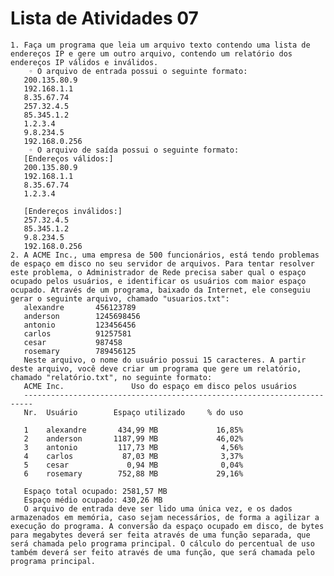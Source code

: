 # Lista de Atividades 07

    1. Faça um programa que leia um arquivo texto contendo uma lista de endereços IP e gere um outro arquivo, contendo um relatório dos endereços IP válidos e inválidos.
        ◦ O arquivo de entrada possui o seguinte formato:
       200.135.80.9
       192.168.1.1
       8.35.67.74
       257.32.4.5
       85.345.1.2
       1.2.3.4
       9.8.234.5
       192.168.0.256
        ◦ O arquivo de saída possui o seguinte formato:
       [Endereços válidos:]
       200.135.80.9
       192.168.1.1
       8.35.67.74
       1.2.3.4

       [Endereços inválidos:]
       257.32.4.5
       85.345.1.2
       9.8.234.5
       192.168.0.256
    2. A ACME Inc., uma empresa de 500 funcionários, está tendo problemas de espaço em disco no seu servidor de arquivos. Para tentar resolver este problema, o Administrador de Rede precisa saber qual o espaço ocupado pelos usuários, e identificar os usuários com maior espaço ocupado. Através de um programa, baixado da Internet, ele conseguiu gerar o seguinte arquivo, chamado "usuarios.txt":
       alexandre       456123789
       anderson        1245698456
       antonio         123456456
       carlos          91257581
       cesar           987458
       rosemary        789456125
       Neste arquivo, o nome do usuário possui 15 caracteres. A partir deste arquivo, você deve criar um programa que gere um relatório, chamado "relatório.txt", no seguinte formato:
       ACME Inc.               Uso do espaço em disco pelos usuários
       ------------------------------------------------------------------------
       Nr.  Usuário        Espaço utilizado     % do uso

       1    alexandre       434,99 MB             16,85%
       2    anderson       1187,99 MB             46,02%
       3    antonio         117,73 MB              4,56%
       4    carlos           87,03 MB              3,37%
       5    cesar             0,94 MB              0,04%
       6    rosemary        752,88 MB             29,16%

       Espaço total ocupado: 2581,57 MB
       Espaço médio ocupado: 430,26 MB
       O arquivo de entrada deve ser lido uma única vez, e os dados armazenados em memória, caso sejam necessários, de forma a agilizar a execução do programa. A conversão da espaço ocupado em disco, de bytes para megabytes deverá ser feita através de uma função separada, que será chamada pelo programa principal. O cálculo do percentual de uso também deverá ser feito através de uma função, que será chamada pelo programa principal.
